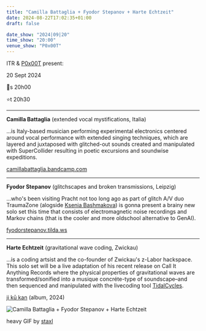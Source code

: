 ```yaml
---
title: "Camilla Battaglia + Fyodor Stepanov + Harte Echtzeit"
date: 2024-08-22T17:02:35+01:00
draft: false

date_show: "2024|09|20"
time_show: "20:00"
venue_show: "P0x00T"
---
```


ITR & [P0x00T](https://pracht-ev.net) present:

20 Sept 2024

🚪s 20h00

⭐t 20h30

---

**Camilla Battaglia** (extended vocal mystifications, Italia)

...is Italy-based musician performing experimental electronics centered around vocal performance with extended singing techniques, which are layered and juxtaposed with glitched-out sounds created and manipulated with SuperCollider resulting in poetic excursions and soundwise expeditions.

[camillabattaglia.bandcamp.com](https://camillabattaglia.bandcamp.com/)

---

**Fyodor Stepanov** (glitchscapes and broken transmissions, Leipzig)

...who's been visiting Pracht not too long ago as part of glitch A/V duo TraumaZone (alogside [Ksenia Bashmakova](http://kseniabashmakova.tilda.ws/)) is gonna present a brainy new solo set this time that consists of electromagnetic noise recordings and Markov chains (that is the cooler and more oldschool alternative to GenAI).

[fyodorstepanov.tilda.ws](http://fyodorstepanov.tilda.ws/)

---

**Harte Echtzeit** (gravitational wave coding, Zwickau)

...is a coding artsist and the co-founder of Zwickau's z-Labor hackspace. This solo set will be a live adaptation of his recent release on Call It Anything Records where the physical properties of gravitational waves are transformed/sonified into a musique concréte-type of soundscape–and then sequenced and manipulated with the livecoding tool [TidalCycles](https://tidalcycles.org/).

[ji kū kan](https://callitanythingrecords.bandcamp.com/album/ji-k-kan) (album, 2024)

![Camilla Battaglia + Fyodor Stepanov + Harte Echtzeit](../../posters/2024-09-20.gif)

heavy GIF by [staxl](https://and-kal.github.io)
